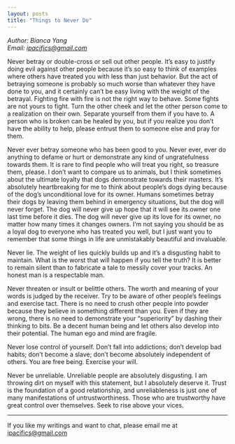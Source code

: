 ```yaml
---
layout: posts
title: "Things to Never Do"
---
```

*Author: Bianca Yang*<br>
*Email: ipacifics@gmail.com*<br>

Never betray or double-cross or sell out other people. It’s easy to justify doing evil against other people because it’s so easy to think of examples where others have treated you with less than just behavior. But the act of betraying someone is probably so much worse than whatever they have done to you, and it certainly can’t be easy living with the weight of the betrayal. Fighting fire with fire is not the right way to behave. Some fights are not yours to fight. Turn the other cheek and let the other person come to a realization on their own. Separate yourself from them if you have to. A person who is broken can be healed by you, but if you realize you don’t have the ability to help, please entrust them to someone else and pray for them.

Never ever betray someone who has been good to you. Never ever, ever do anything to defame or hurt or demonstrate any kind of ungratefulness towards them. It is rare to find people who will treat you right, so treasure them, please. I don’t want to compare us to animals, but I think sometimes about the ultimate loyalty that dogs demonstrate towards their masters. It’s absolutely heartbreaking for me to think about people’s dogs dying because of the dog’s unconditional love for its owner. Humans sometimes betray their dogs by leaving them behind in emergency situations, but the dog will never forget. The dog will never give up hope that it will see its owner one last time before it dies. The dog will never give up its love for its owner, no matter how many times it changes owners. I’m not saying you should be as a loyal dog to everyone who has treated you well, but I just want you to remember that some things in life are unmistakably beautiful and invaluable.

Never lie. The weight of lies quickly builds up and it’s a disgusting habit to maintain. What is the worst that will happen if you tell the truth? It is better to remain silent than to fabricate a tale to messily cover your tracks. An honest man is a respectable man.

Never threaten or insult or belittle others. The worth and meaning of your words is judged by the receiver. Try to be aware of other people’s feelings and exercise tact. There is no need to crush other people into powder because they believe in something different than you. Even if they are wrong, there is no need to demonstrate your “superiority” by dashing their thinking to bits. Be a decent human being and let others also develop into their potential. The human ego and mind are fragile.

Never lose control of yourself. Don’t fall into addictions; don’t develop bad habits; don’t become a slave; don’t become absolutely independent of others. You are free being. Exercise your will.

Never be unreliable. Unreliable people are absolutely disgusting. I am throwing dirt on myself with this statement, but I absolutely deserve it. Trust is the foundation of a good relationship, and unreliableness is just one of many manifestations of untrustworthiness. Those who are trustworthy have great control over themselves. Seek to rise above your vices.


________________________
If you like my writings and want to chat, please email me at ipacifics@gmail.com

